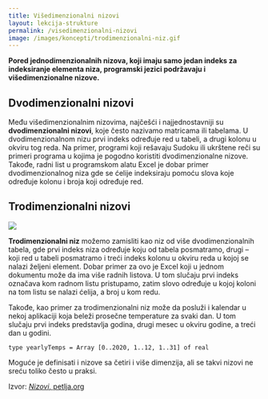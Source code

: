 ```yaml
---
title: Višedimenzionalni nizovi
layout: lekcija-strukture
permalink: /visedimenzionalni-nizovi
image: /images/koncepti/trodimenzionalni-niz.gif
---
```


**Pored jednodimenzionalnih nizova, koji imaju samo jedan indeks za indeksiranje elementa niza, programski jezici podržavaju i višedimenzionalne nizove.**

## Dvodimenzionalni nizovi

Među višedimenzionalnim nizovima, najčešći i najjednostavniji su **dvodimenzionalni nizovi**, koje često nazivamo matricama ili tabelama. U dvodimenzionalnom nizu prvi indeks određuje red u tabeli, a drugi kolonu u okviru tog reda. Na primer, programi koji rešavaju Sudoku ili ukrštene reči su primeri programa u kojima je pogodno koristiti dvodimenzionalne nizove. Takođe, radni list u programskom alatu Excel je dobar primer dvodimenzionalnog niza gde se ćelije indeksiraju pomoću slova koje određuje kolonu i broja koji određuje red.

## Trodimenzionalni nizovi

![]({{page.image}})

**Trodimenzionalni niz** možemo zamisliti kao niz od više dvodimenzionalnih tabela, gde prvi indeks niza određuje koju od tabela posmatramo, drugi – koji red u tabeli posmatramo i treći indeks kolonu u okviru reda u kojoj se nalazi željeni element. Dobar primer za ovo je Excel koji u jednom dokumentu može da ima više radnih listova. U tom slučaju prvi indeks označava kom radnom listu pristupamo, zatim slovo određuje u kojoj koloni na tom listu se nalazi ćelija, a broj u kom redu.

Takođe, kao primer za trodimenzionalni niz može da posluži i kalendar u nekoj aplikaciji koja beleži prosečne temperature za svaki dan. U tom slučaju prvi indeks predstavlja godina, drugi mesec u okviru godine, a treći dan u godini.

```
type yearlyTemps = Array [0..2020, 1..12, 1..31] of real
```

Moguće je definisati i nizove sa četiri i više dimenzija, ali se takvi nizovi ne sreću toliko često u praksi.


Izvor: [*Nizovi*, petlja.org](https://petlja.org/BubbleBee/r/Lectures/osnovne-strukture-podataka)

